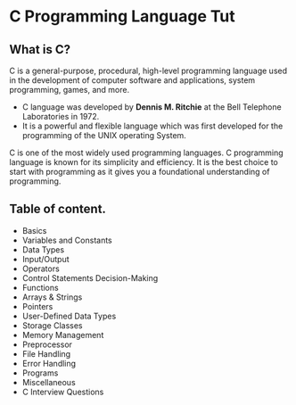 # C Programming Language Tut

## What is C?

C is a general-purpose, procedural, high-level programming language used in the development of computer software and applications, system programming, games, and more.

- C language was developed by **Dennis M. Ritchie** at the Bell Telephone Laboratories in 1972.
- It is a powerful and flexible language which was first developed for the programming of the UNIX operating System.

C is one of the most widely used programming languages.
C programming language is known for its simplicity and efficiency. It is the best choice to start with programming as it gives you a foundational understanding of programming.

## Table of content.

- Basics
- Variables and Constants
- Data Types
- Input/Output
- Operators
- Control Statements Decision-Making
- Functions
- Arrays & Strings
- Pointers
- User-Defined Data Types
- Storage Classes
- Memory Management
- Preprocessor
- File Handling
- Error Handling
- Programs
- Miscellaneous
- C Interview Questions
